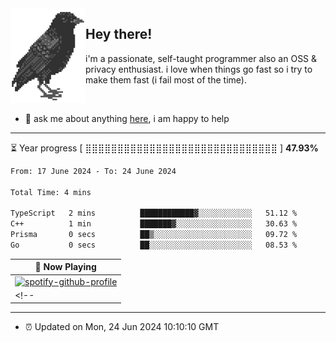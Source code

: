 <img align="left" src="assets/birb.png">

## Hey there!

i'm a passionate, self-taught programmer also an OSS & privacy enthusiast. i love when things go fast so i try to make them fast (i fail most of the time). 

</br>

- 💬 ask me about anything [here](https://github.com/aunsigned/aunsigned/issues), i am happy to help

---

⏳ Year progress [ ⣿⣿⣿⣿⣿⣿⣿⣿⣿⣿⣿⣿⣿⣿⣿⣿⣿⣿⣿⣿⣿⣿⣿⣿⣿⣿⣿⣿⣿⣿ ] **47.93%**

<!--START_SECTION:waka-->

```txt
From: 17 June 2024 - To: 24 June 2024

Total Time: 4 mins

TypeScript   2 mins          ████████████▓░░░░░░░░░░░░   51.12 %
C++          1 min           ███████▓░░░░░░░░░░░░░░░░░   30.63 %
Prisma       0 secs          ██▒░░░░░░░░░░░░░░░░░░░░░░   09.72 %
Go           0 secs          ██░░░░░░░░░░░░░░░░░░░░░░░   08.53 %
```

<!--END_SECTION:waka-->

| 🎵 Now Playing                                                                                                                 |
| ------------------------------------------------------------------------------------------------------------------------------ |
| [![spotify-github-profile](https://spotify-github-profile.vercel.app/api/view?uid=px8z5sqldmqsdd0khq0q8ecd7&cover_image=true&theme=natemoo-re&show_offline=false&background_color=121212&bar_color=53b14f&bar_color_cover=false)](https://spotify-github-profile.vercel.app/api/view?uid=px8z5sqldmqsdd0khq0q8ecd7&redirect=true) |
<!-- | <a href="https://status.nmoo.dev/now-playing?open"><img src="https://status.nmoo.dev/now-playing" width="540" height="64"></a> | -->

---

- ⏰ Updated on Mon, 24 Jun 2024 10:10:10 GMT
